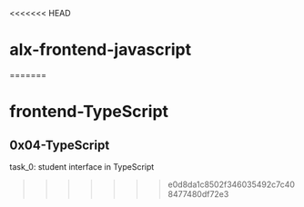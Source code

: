 <<<<<<< HEAD
# alx-frontend-javascript
=======
# frontend-TypeScript
## 0x04-TypeScript
task_0: student interface in TypeScript
>>>>>>> e0d8da1c8502f346035492c7c408477480df72e3
